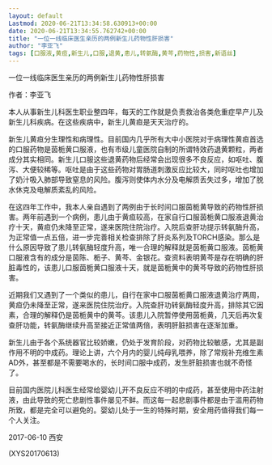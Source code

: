 ```yaml
---
layout: default
Lastmod: 2020-06-21T13:34:58.630913+00:00
date: 2020-06-21T13:34:55.762742+00:00
title: "一位一线临床医生亲历的两例新生儿药物性肝损害"
author: "李亚飞"
tags: [口服液,黄疸,新生儿,口服,退黄,患儿,转氨酶,黄芩,药物性,损害,新语丝]
---
```


一位一线临床医生亲历的两例新生儿药物性肝损害

作者：李亚飞

本人从事新生儿科医生职业整四年，每天的工作就是负责救治各类危重症早产儿及新生儿科疾病。在这些疾病中，新生儿黄疸是天天治疗的。

新生儿黄疸分生理性和病理性。目前国内几乎所有大中小医院对于病理性黄疸首选的口服药物是茵栀黄口服液，也有市级儿童医院自制的所谓特效药退黄颗粒，两者成分其实相同。新生儿口服这些退黄药物后经常会出现很多不良反应，如呕吐、腹泻、大便较稀等。呕吐是由于这些药物对胃肠道刺激反应比较大，同时呕吐也增加了奶汁吸入肺部导致窒息的风险。腹泻则使体内水分及电解质丢失过多，增加了脱水休克及电解质紊乱的风险。

在这四年工作中，我本人亲自遇到了两例由于长时间口服茵栀黄导致的药物性肝损害。两年前遇到一个病例，患儿由于黄疸较高，在家自行口服茵栀黄口服液退黄治疗十天，黄疸仍未降至正常，遂来医院住院治疗。入院后查肝功提示转氨酶升高，为正常值一点五倍，进一步完善相关检查排除了肝炎系列及TORCH感染。那么是什么原因导致了患儿转氨酶轻度升高，唯一合理的解释就是茵栀黄口服液。茵栀黄口服液含有的成分是茵陈、栀子、黄芩、金银花。查资料表明黄芩是存在明确的肝脏毒性的，该患儿口服茵栀黄口服液十天，就是茵栀黄中的黄芩导致的药物性肝损害。

近期我们又遇到了一个类似的患儿，自行在家中口服茵栀黄口服液退黄治疗两周，黄疸仍未降至正常，遂来医院住院治疗。入院查肝功转氨酶轻度升高，排除其它因素，合理的解释仍是茵栀黄中的黄芩。该患儿入院暂停使用茵栀黄，几天后再次复查肝功能，转氨酶继续升高至接近正常值两倍，表明肝脏损害在逐渐加重。

新生儿由于各个系统器官比较娇嫩，仍处于发育阶段，对药物比较敏感，尤其是副作用不明的中成药。理论上讲，六个月内的婴儿纯母乳喂养，除了常规补充维生素AD外，甚至都是不需要喝水的，长时间口服中成药，发生肝脏损害也就不奇怪了。

目前国内医院儿科医生经常给婴幼儿开不良反应不明的中成药，甚至使用中药注射液，由此导致的死亡悲剧性事件屡见不鲜。而这每一起悲剧事件都是由于滥用药物所致，都是完全可以避免的。婴幼儿处于一生的特殊时期，安全用药值得我们每一个人关注。

2017-06-10 西安

(XYS20170613)

